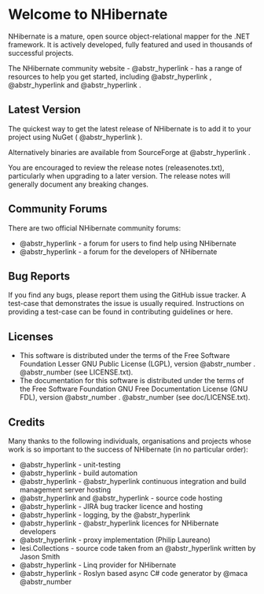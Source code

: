 # Welcome to NHibernate

NHibernate is a mature, open source object-relational mapper for the .NET framework. It is actively developed, fully featured and used in thousands of successful projects.

The NHibernate community website - @abstr_hyperlink - has a range of resources to help you get started, including @abstr_hyperlink , @abstr_hyperlink and @abstr_hyperlink .

## Latest Version

The quickest way to get the latest release of NHibernate is to add it to your project using NuGet ( @abstr_hyperlink ).

Alternatively binaries are available from SourceForge at @abstr_hyperlink .

You are encouraged to review the release notes (releasenotes.txt), particularly when upgrading to a later version. The release notes will generally document any breaking changes.

## Community Forums

There are two official NHibernate community forums:

  * @abstr_hyperlink - a forum for users to find help using NHibernate
  * @abstr_hyperlink - a forum for the developers of NHibernate



## Bug Reports

If you find any bugs, please report them using the GitHub issue tracker. A test-case that demonstrates the issue is usually required. Instructions on providing a test-case can be found in contributing guidelines or here.

## Licenses

  * This software is distributed under the terms of the Free Software Foundation Lesser GNU Public License (LGPL), version @abstr_number . @abstr_number (see LICENSE.txt).
  * The documentation for this software is distributed under the terms of the Free Software Foundation GNU Free Documentation License (GNU FDL), version @abstr_number . @abstr_number (see doc/LICENSE.txt).



## Credits

Many thanks to the following individuals, organisations and projects whose work is so important to the success of NHibernate (in no particular order):

  * @abstr_hyperlink - unit-testing
  * @abstr_hyperlink - build automation
  * @abstr_hyperlink - @abstr_hyperlink continuous integration and build management server hosting
  * @abstr_hyperlink and @abstr_hyperlink - source code hosting
  * @abstr_hyperlink - JIRA bug tracker licence and hosting
  * @abstr_hyperlink - logging, by the @abstr_hyperlink 
  * @abstr_hyperlink - @abstr_hyperlink licences for NHibernate developers 
  * @abstr_hyperlink - proxy implementation (Philip Laureano)
  * Iesi.Collections - source code taken from an @abstr_hyperlink written by Jason Smith
  * @abstr_hyperlink - Linq provider for NHibernate
  * @abstr_hyperlink - Roslyn based async C# code generator by @maca @abstr_number 



